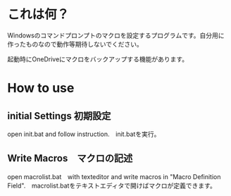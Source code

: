 # これは何？
Windowsのコマンドプロンプトのマクロを設定するプログラムです。自分用に作ったものなので動作等期待しないでください。

起動時にOneDriveにマクロをバックアップする機能があります。

# How to use

## initial Settings 初期設定
open init.bat and follow instruction.　init.batを実行。
## Write Macros　マクロの記述
open macrolist.bat　with texteditor and write macros in "Macro Definition Field".　macrolist.batをテキストエディタで開けばマクロが定義できます。

### 